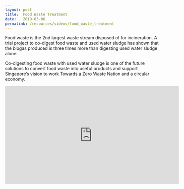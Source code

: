 ```yaml
---
layout: post
title:  Food Waste Treatment
date:   2019-03-08
permalink: /resources/videos/food_waste_treatment
---
```


Food waste is the 2nd largest waste stream disposed of for incineration. A trial project to co-digest food waste and used water sludge has shown that the biogas produced is three times more than digesting used water sludge alone. 

Co-digesting food waste with used water sludge is one of the future solutions to convert food waste into useful products and support Singapore’s vision to work Towards a Zero Waste Nation and a circular economy.
<div class="bp-youtube">
      <iframe width="560" height="315" src="https://www.youtube.com/embed/oUjQkZi_yqE" frameborder="0" allow="autoplay; encrypted-media" allowfullscreen></iframe>
</div>
